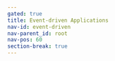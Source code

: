 ```yaml
---
gated: true
title: Event-driven Applications
nav-id: event-driven
nav-parent_id: root
nav-pos: 60
section-break: true
---
```

